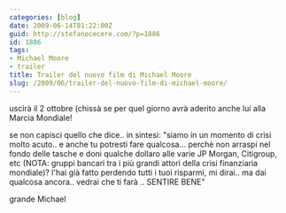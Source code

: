 ```yaml
---
categories: [blog]
date: 2009-06-14T01:22:00Z
guid: http://stefanocecere.com/?p=1886
id: 1886
tags:
- Michael Moore
- trailer
title: Trailer del nuovo film di Michael Moore
slug: /2009/06/trailer-del-nuovo-film-di-michael-moore/
---
```


uscirà il 2 ottobre (chissà se per quel giorno avrà aderito anche lui alla Marcia Mondiale!

se non capisci quello che dice.. in sintesi: "siamo in un momento di crisi molto acuto.. e anche tu potresti fare qualcosa… perchè non arraspi nel fondo delle tasche e doni qualche dollaro alle varie JP Morgan, Citigroup, etc (NOTA: gruppi bancari tra i più grandi attori della crisi finanziaria mondiale)? l'hai già fatto perdendo tutti i tuoi risparmi, mi dirai.. ma dai qualcosa ancora.. vedrai che ti farà .. SENTIRE BENE"

grande Michael